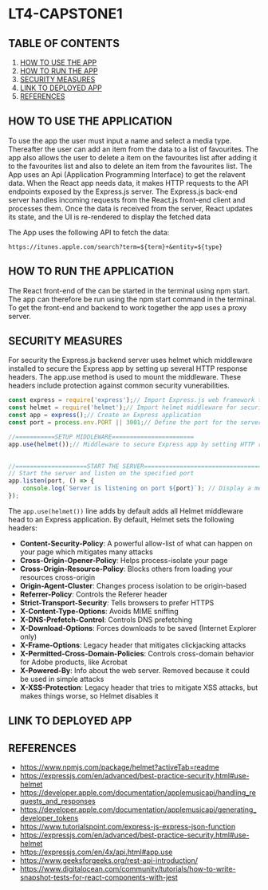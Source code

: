 # LT4-CAPSTONE1

## TABLE OF CONTENTS
1. [HOW TO USE THE APP](#how-to-use-the-application)
2. [HOW TO RUN THE APP](#how-to-run-the-application)
3. [SECURITY MEASURES](#security-measures)
4. [LINK TO DEPLOYED APP](#link-to-deployed-app)
5. [REFERENCES](#references)

## HOW TO USE THE APPLICATION

To use the app the user must input a name and select a media type. Thereafter the user can add an item from the data to a list of favourites. The app also allows the user to delete a item on the favourites list after adding it to the favourites list and also to delete an item from the favourites list. 
The App uses an Api (Application Programming Interface) to get the relavent data.  When the React app needs data, it makes HTTP requests to the API endpoints exposed by the Express.js server. The Express.js back-end server handles incoming requests from the React.js front-end client and processes them. Once the data is received from the server, React updates its state, and the UI is re-rendered to display the fetched data

The App uses the following API to fetch the data:

`https://itunes.apple.com/search?term=${term}+&entity=${type}`


## HOW TO RUN THE APPLICATION

The React front-end of the can be started in the terminal using npm start. The app can therefore be run using the npm start command in the terminal. To get the front-end and backend to work together the app uses a proxy server.


## SECURITY MEASURES


For security the Express.js backend server uses helmet which middleware installed to secure the Express app by setting up several HTTP response headers. The app.use method is used to mount the middleware.  These headers include protection against common security vunerabilities.
   ```javascript
   const express = require('express');// Import Express.js web framework to build the web server
   const helmet = require('helmet');// Import helmet middleware for security headers
   const app = express();// Create an Express application
   const port = process.env.PORT || 3001;// Define the port for the server to listen on

  //===========SETUP MIDDLEWARE=======================
   app.use(helmet());// Middleware to secure Express app by setting HTTP response headers.

    
   //====================START THE SERVER==================================
   // Start the server and listen on the specified port
   app.listen(port, () => {
       console.log(`Server is listening on port ${port}`); // Display a message in the console indicating that the server is running.
   });
   ```


The `app.use(helmet())` line adds by default adds all Helmet middleware head to an Express application. 
By default, Helmet sets the following headers:

- **Content-Security-Policy**: A powerful allow-list of what can happen on your page which mitigates many attacks
- **Cross-Origin-Opener-Policy**: Helps process-isolate your page
- **Cross-Origin-Resource-Policy**: Blocks others from loading your resources cross-origin
- **Origin-Agent-Cluster**: Changes process isolation to be origin-based
- **Referrer-Policy**: Controls the Referer header
- **Strict-Transport-Security**: Tells browsers to prefer HTTPS
- **X-Content-Type-Options**: Avoids MIME sniffing
- **X-DNS-Prefetch-Control**: Controls DNS prefetching
- **X-Download-Options**: Forces downloads to be saved (Internet Explorer only)
- **X-Frame-Options**: Legacy header that mitigates clickjacking attacks
- **X-Permitted-Cross-Domain-Policies**: Controls cross-domain behavior for Adobe products, like Acrobat
- **X-Powered-By**: Info about the web server. Removed because it could be used in simple attacks
- **X-XSS-Protection**: Legacy header that tries to mitigate XSS attacks, but makes things worse, so Helmet disables it

## LINK TO DEPLOYED APP

## REFERENCES
- https://www.npmjs.com/package/helmet?activeTab=readme
- https://expressjs.com/en/advanced/best-practice-security.html#use-helmet
- https://developer.apple.com/documentation/applemusicapi/handling_requests_and_responses
- https://developer.apple.com/documentation/applemusicapi/generating_developer_tokens
- https://www.tutorialspoint.com/express-js-express-json-function
- https://expressjs.com/en/advanced/best-practice-security.html#use-helmet
- https://expressjs.com/en/4x/api.html#app.use 
- https://www.geeksforgeeks.org/rest-api-introduction/
- https://www.digitalocean.com/community/tutorials/how-to-write-snapshot-tests-for-react-components-with-jest